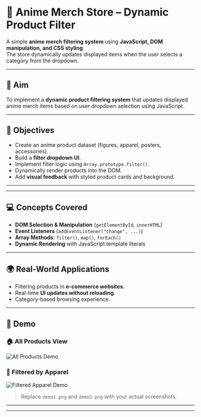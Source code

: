 # 🌸 Anime Merch Store – Dynamic Product Filter

A simple **anime merch filtering system** using **JavaScript, DOM manipulation, and CSS styling**.  
The store dynamically updates displayed items when the user selects a category from the dropdown.  

---

## 🎯 Aim
To implement a **dynamic product filtering system** that updates displayed anime merch items based on user dropdown selection using JavaScript.

---

## 📌 Objectives
- Create an anime product dataset (figures, apparel, posters, accessories).  
- Build a **filter dropdown UI**.  
- Implement filter logic using `Array.prototype.filter()`.  
- Dynamically render products into the DOM.  
- Add **visual feedback** with styled product cards and background.  

---



---

## 💻 Concepts Covered
- **DOM Selection & Manipulation** (`getElementById`, `innerHTML`)  
- **Event Listeners** (`addEventListener("change", ...)`)  
- **Array Methods**: `filter()`, `map()`, `forEach()`  
- **Dynamic Rendering** with JavaScript template literals  

---

## 🌍 Real-World Applications
- Filtering products in **e-commerce websites**.  
- Real-time **UI updates without reloading**.  
- Category-based browsing experience.  

---


## 🛒 Demo

### 🏠 All Products View
![All Products Demo](demo1.png)  

### 🎯 Filtered by Apparel
![Filtered Apparel Demo](demo2.png)  

> Replace `demo1.png` and `demo2.png` with your actual screenshots.  

---


---

